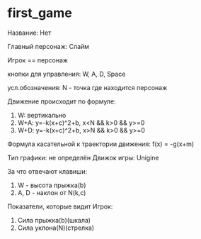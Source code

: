 # first_game
Название: Нет

Главный персонаж: Слайм

Игрок == персонаж

кнопки для управления:
W, A, D, Space

усл.обозначения:
N - точка где находится персонаж

Движение происходит по формуле:
1) W: вертикально
2) W+A: y=-k(x+с)^2+b, x<N && k>0 && y>=0
3) W+D: y=-k(x+с)^2+b, x>N && k>0 && y>=0

Формула касательной к траектории движения:
f(x) = -g(x+m)

Тип графики: не определён
Движок игры: Unigine

За что отвечают клавиши:
1) W - высота прыжка(b)
2) A, D - наклон от N(k,c)

Показатели, которые видит Игрок:
1) Сила прыжка(b)(шкала)
2) Сила уклона(N)(стрелка)


   
